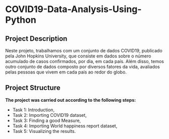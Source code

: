 # COVID19-Data-Analysis-Using-Python

## Project Description
Neste projeto, trabalhamos com um conjunto de dados COVID19, publicado pela John Hopkins University, que consiste em dados sobre o número acumulado de casos confirmados, por dia, em cada país. Além disso, temos outro conjunto de dados composto por diversos fatores da vida, avaliados pelas pessoas que vivem em cada país ao redor do globo.

## Project Structure
**The project was carried out according to the following steps:**

- Task 1: Introduction,
- Task 2: Importing COVID19 dataset,
- Task 3: Finding a good Measure,
- Task 4: Importing World happiness report dataset,
- Task 5: Visualizing the results.
